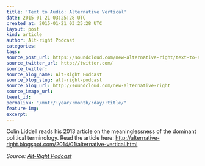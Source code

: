 ```yaml
---
title: 'Text to Audio: Alternative Vertical'
date: 2015-01-21 03:25:28 UTC
created_at: 2015-01-21 03:25:28 UTC
layout: post
kind: article
author: Alt-right Podcast
categories: 
tags: 
source_post_url: https://soundcloud.com/new-alternative-right/text-to-audio-alternative-vertical
source_twitter_url: http://twitter.com/
source_twitter: 
source_blog_name: Alt-Right Podcast
source_blog_slug: alt-right-podcast
source_blog_url: http://soundcloud.com/new-alternative-right
source_image_url: 
tweet_id: 
permalink: "/mntr/:year/:month/:day/:title/"
feature-img: 
excerpt: 
---
```

Colin Liddell reads his 2013 article on the meaninglessness of the dominant political terminology. Read the article here: http://alternative-right.blogspot.com/2014/01/alternative-vertical.html<div class="">
    <i>Source: <a href="http://soundcloud.com/new-alternative-right">Alt-Right Podcast</a></i>
</div>
